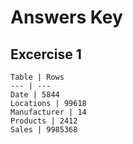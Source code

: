 # Answers Key

## Excercise 1

```
Table | Rows 
--- | --- 
Date | 5844
Locations | 99618
Manufacturer | 14
Products | 2412
Sales | 9985368

```